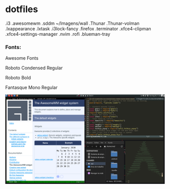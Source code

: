 # dotfiles
.i3
.awesomewm
.sddm
~/Imagens/wall
.Thunar
.Thunar-volman
.lxappearance
.lxtask
.i3lock-fancy
.firefox
.terminator
.xfce4-clipman
.xfce4-settings-manager
.nvim
.rofi
.blueman-tray

### Fonts: ###
Awesome Fonts

Roboto Condensed Regular

Roboto Bold

Fantasque Mono Regular


![](https://github.com/redmasters/dotfiles/blob/master/awesomewm.png)

